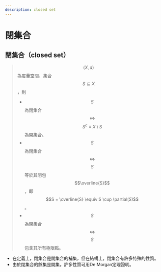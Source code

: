 ```yaml
---
description: closed set
---
```


# 閉集合

## 閉集合（closed set）

> $$(X,d)$$為度量空間，集合$$S \subseteq X$$，則
>
> * $$S$$為閉集合$$\Leftrightarrow$$$$S^c \equiv X \setminus S$$為開集合。
> * $$S$$為閉集合$$\Leftrightarrow$$$$S$$等於其閉包$$\overline{S}$$，即$$S = \overline{S} \equiv S \cup \partial(S)$$。
> * $$S$$為閉集合$$\Leftrightarrow$$$$S$$包含其所有極限點。

* 在定義上，閉集合是開集合的補集，但在結構上，閉集合有許多特殊的性質。
* 由於閉集合的餘集是開集，許多性質可用De Morgan定理證明。







